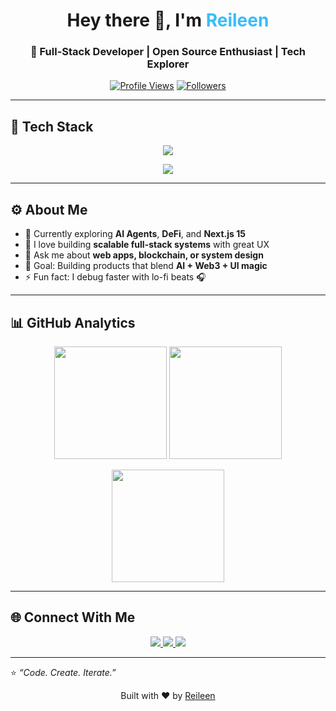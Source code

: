 <h1 align="center">Hey there 👋, I'm <span style="color:#38bdf8;">Reileen</span></h1>
<h3 align="center">🚀 Full-Stack Developer | Open Source Enthusiast | Tech Explorer</h3>

<p align="center">
  <a href="https://github.com/Reileen00"><img src="https://komarev.com/ghpvc/?username=Reileen00&style=flat-square&color=blueviolet" alt="Profile Views"/></a>
  <a href="https://github.com/Reileen00?tab=followers"><img src="https://img.shields.io/github/followers/Reileen00?style=flat-square&color=green" alt="Followers"/></a>
</p>

---

## 🧰 Tech Stack

<p align="center">
  <img src="https://skillicons.dev/icons?i=nextjs,react,ts,nodejs,prisma,mongodb,postgres,tailwind,vercel,cpp,rust,solidity,linux" />
</p>

<p align="center">
  <img src="https://github-readme-tech-stack.vercel.app/api/cards?title=Core%20Stack&align=center&lineCount=2&theme=tokyonight&width=800&line1=nextjs,react,ts,nodejs,tailwind;vercel,prisma,postgres,mongodb,solidity,rust,cpp,linux" />
</p>

---

## ⚙️ About Me

- 🌱 Currently exploring **AI Agents**, **DeFi**, and **Next.js 15**
- 🧠 I love building **scalable full-stack systems** with great UX  
- 💬 Ask me about **web apps, blockchain, or system design**
- 🎯 Goal: Building products that blend **AI + Web3 + UI magic**
- ⚡ Fun fact: I debug faster with lo-fi beats 🎧

---

## 📊 GitHub Analytics

<p align="center">
  <img src="https://github-readme-stats.vercel.app/api?username=Reileen00&show_icons=true&theme=tokyonight&hide_border=true" height="180" />
  <img src="https://github-readme-stats.vercel.app/api/top-langs/?username=Reileen00&layout=compact&theme=tokyonight&hide_border=true" height="180" />
</p>

<p align="center">
  <img src="https://streak-stats.demolab.com?user=Reileen00&theme=tokyonight&hide_border=true" height="180" />
</p>

---

## 🌐 Connect With Me

<p align="center">
  <a href="https://linkedin.com/in/reileen" target="_blank">
    <img src="https://skillicons.dev/icons?i=linkedin" />
  </a>
  <a href="https://twitter.com/reileen_dev" target="_blank">
    <img src="https://skillicons.dev/icons?i=twitter" />
  </a>
  <a href="https://reileen.dev" target="_blank">
    <img src="https://skillicons.dev/icons?i=github" />
  </a>
</p>

---

⭐️ *“Code. Create. Iterate.”*  
<p align="center">Built with ❤️ by <a href="https://github.com/Reileen00">Reileen</a></p>
